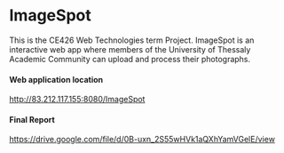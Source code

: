 # ImageSpot
This is the CE426 Web Technologies term Project. ImageSpot is an interactive web app where members of the University of Thessaly Academic Community can upload and process their photographs.

#### Web application location
http://83.212.117.155:8080/ImageSpot

#### Final Report
https://drive.google.com/file/d/0B-uxn_2S55wHVk1aQXhYamVGelE/view

